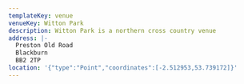 ```yaml
---
templateKey: venue
venueKey: Witton Park
description: Witton Park is a northern cross country venue
address: |-
  Preston Old Road
  Blackburn
  BB2 2TP
location: '{"type":"Point","coordinates":[-2.512953,53.739172]}'
---
```

